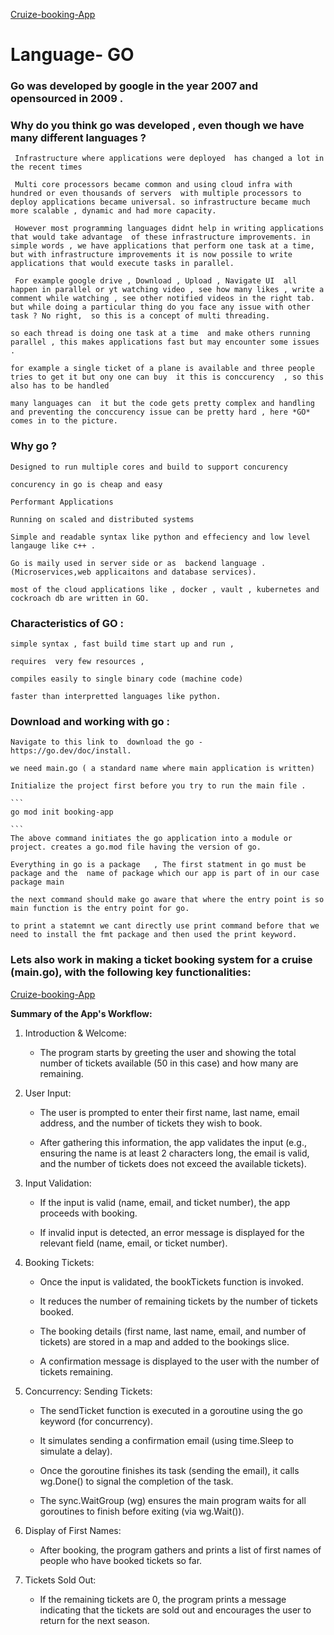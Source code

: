 [Cruize-booking-App](https://github.com/LamuSamuel/go-learning/tree/main/booking-app)

# Language- GO

### Go was developed by google in the year 2007   and opensourced in 2009 .

### Why do you think go was developed , even though we have many different languages ?

     Infrastructure where applications were deployed  has changed a lot in the recent times

     Multi core processors became common and using cloud infra with hundred or even thousands of servers  with multiple processors to deploy applications became universal. so infrastructure became much more scalable , dynamic and had more capacity.
     
     However most programming languages didnt help in writing applications that would take advantage  of these infrastructure improvements. in simple words , we have applications that perform one task at a time, but with infrastructure improvements it is now possile to write applications that would execute tasks in parallel.

     For example google drive , Download , Upload , Navigate UI  all happen in parallel or yt watching video , see how many likes , write a comment while watching , see other notified videos in the right tab. but while doing a particular thing do you face any issue with other task ? No right,  so this is a concept of multi threading.

    so each thread is doing one task at a time  and make others running parallel , this makes applications fast but may encounter some issues .
    
    for example a single ticket of a plane is available and three people tries to get it but ony one can buy  it this is conccurency  , so this also has to be handled 

    many languages can  it but the code gets pretty complex and handling and preventing the conccurency issue can be pretty hard , here *GO* comes in to the picture.
   
### Why go ?

    Designed to run multiple cores and build to support concurency 

    concurency in go is cheap and easy 

    Performant Applications 

    Running on scaled and distributed systems 

    Simple and readable syntax like python and effeciency and low level langauge like c++ .
    
    Go is maily used in server side or as  backend language . (Microservices,web applicaitons and database services).
    
    most of the cloud applications like , docker , vault , kubernetes and cockroach db are written in GO.

### Characteristics of GO  : 

    simple syntax , fast build time start up and run , 

    requires  very few resources , 

    compiles easily to single binary code (machine code)

    faster than interpretted languages like python.
    
### Download and working with go :
    
    Navigate to this link to  download the go - https://go.dev/doc/install.
    
    we need main.go ( a standard name where main application is written)
    
    Initialize the project first before you try to run the main file . 

    ```
    go mod init booking-app

    ```
    The above command initiates the go application into a module or project. creates a go.mod file having the version of go.

    Everything in go is a package   , The first statment in go must be  package and the  name of package which our app is part of in our case package main 

    the next command should make go aware that where the entry point is so main function is the entry point for go.
    
    to print a statemnt we cant directly use print command before that we need to install the fmt package and then used the print keyword.  
  

### Lets also work in making a ticket booking system for a cruise (main.go), with the following key functionalities:

[Cruize-booking-App](https://github.com/LamuSamuel/go-learning/tree/main/booking-app)


**Summary of the App's Workflow:**

1. Introduction & Welcome:
   * The program starts by greeting the user and showing the total number of tickets available (50 in this case) and how many are remaining.


2. User Input:

   * The user is prompted to enter their first name, last name, email address, and the number of tickets they wish to book.

   * After gathering this information, the app validates the input (e.g., ensuring the name is at least 2 characters long, the email is valid, and the number of tickets does not exceed the available tickets).


3. Input Validation:

    * If the input is valid (name, email, and ticket number), the app proceeds with booking.

    * If invalid input is detected, an error message is displayed for the relevant field (name, email, or ticket number).


4. Booking Tickets:

    * Once the input is validated, the bookTickets function is invoked.

    * It reduces the number of remaining tickets by the number of tickets booked.

    * The booking details (first name, last name, email, and number of tickets) are stored in a map and added to the bookings slice.

    * A confirmation message is displayed to the user with the number of tickets remaining.


5. Concurrency: Sending Tickets:

   * The sendTicket function is executed in a goroutine using the go keyword (for concurrency).

   * It simulates sending a confirmation email (using time.Sleep to simulate a delay).

   * Once the goroutine finishes its task (sending the email), it calls wg.Done() to signal the completion of the task.

   * The sync.WaitGroup (wg) ensures the main program waits for all goroutines to finish before exiting (via wg.Wait()).


6. Display of First Names:

   * After booking, the program gathers and prints a list of first names of people who have booked tickets so far.


7. Tickets Sold Out:

    * If the remaining tickets are 0, the program prints a message indicating that the tickets are sold out and encourages the user to return for the next season.
